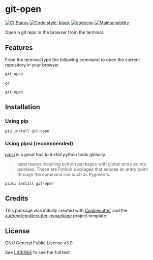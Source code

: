 git-open
========

[![CI Status](https://travis-ci.org/cfp2000/git-open.svg?branch=master)](https://travis-ci.org/cfp2000/git-open)
[![Code style: black](https://img.shields.io/badge/code%20style-black-000000.svg)](https://github.com/ambv/black)
[![codecov](https://codecov.io/gh/cfp2000/git-open/branch/master/graph/badge.svg)](https://codecov.io/gh/cfp2000/git-open)
[![Maintainability](https://api.codeclimate.com/v1/badges/09be50f0293cfed0e89a/maintainability)](https://codeclimate.com/github/cfp2000/git-open/maintainability)

Open a git repo in the browser from the terminal.

Features
--------

From the terminal type the following command to open the current repository in your browser.

```
git open
```

or

```
git-open
```

Installation
------------

### Using pip

    pip install git-open

### Using pipsi (recommended)

[pipsi](https://github.com/mitsuhiko/pipsi) is a great tool to install python tools globally.

> pipsi makes installing python packages with global entry points painless. 
> These are Python packages that expose an entry point through the command line such as Pygments.

    pipsi install git-open

Credits
-------

This package was initially created with [Cookiecutter](https://github.com/audreyr/cookiecutter) and the 
[audreyr/cookiecutter-pypackage](https://github.com/audreyr/cookiecutter-pypackage) project template.



License
-------

GNU General Public License v3.0

See [LICENSE](LICENSE) to see the full text.
